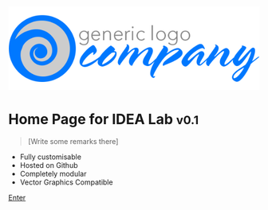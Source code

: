 <!-- _coverpage.md -->

![icon](_media/genericLogo.png)
# Home Page for IDEA Lab  <small>v0.1</small>

> [Write some remarks there]

- Fully customisable
- Hosted on Github
- Completely modular
- Vector Graphics Compatible 

[Enter](README.md)
